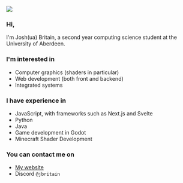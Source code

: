 ![](https://jbritain.net/assets/bannernew.png)

### Hi,

I'm Josh(ua) Britain, a second year computing science student at the University of Aberdeen.

### I'm interested in

- Computer graphics (shaders in particular)
- Web development (both front and backend)
- Integrated systems

### I have experience in

- JavaScript, with frameworks such as Next.js and Svelte
- Python
- Java
- Game development in Godot
- Minecraft Shader Development

### You can contact me on

- [My website](https://jbritain.net)
- Discord `@jbritain`
